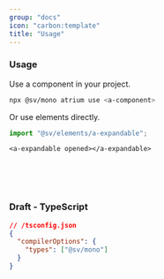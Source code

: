 ```yaml
---
group: "docs"
icon: "carbon:template"
title: "Usage"
---
```


### Usage

Use a component in your project.

```bash
npx @sv/mono atrium use <a-component>
```

Or use elements directly.

```typescript
import "@sv/elements/a-expandable";
```

```tsx
<a-expandable opened></a-expandable>
```

<br/>
<br/>
<br/>

### Draft - TypeScript

```json
// /tsconfig.json
{
  "compilerOptions": {
    "types": ["@sv/mono"]
  }
}
```
